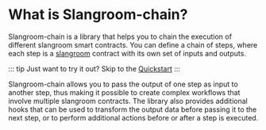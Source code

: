 <!--
SPDX-FileCopyrightText: 2024 Dyne.org foundation

SPDX-License-Identifier: CC-BY-NC-SA-4.0
-->

# What is Slangroom-chain?

Slangroom-chain is a library that helps you to chain the execution of different slangroom smart contracts. You can define a chain of steps, where each step is a [slangroom](dyne.org/slangroom) contract with its own set of inputs and outputs.

::: tip
Just want to try it out? Skip to the [Quickstart](/guide/getting-started.md)
:::

Slangroom-chain allows you to pass the output of one step as input to another step, thus making it possible to create complex workflows that involve multiple slangroom contracts. The library also provides additional hooks that can be used to transform the output data before passing it to the next step, or to perform additional actions before or after a step is executed.
